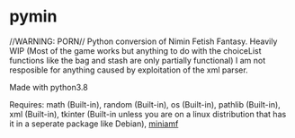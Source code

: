 # pymin
//WARNING: PORN// Python conversion of Nimin Fetish Fantasy. Heavily WIP (Most of the game works but anything to do with the choiceList functions like the bag and stash are only partially functional) I am not resposible for anything caused by exploitation of the xml parser.

Made with python3.8

Requires:
math (Built-in),
random (Built-in),
os (Built-in),
pathlib (Built-in),
xml (Built-in),
tkinter (Built-in unless you are on a linux distribution that has it in a seperate package like Debian),
[miniamf](https://pypi.org/project/Mini-AMF/)
